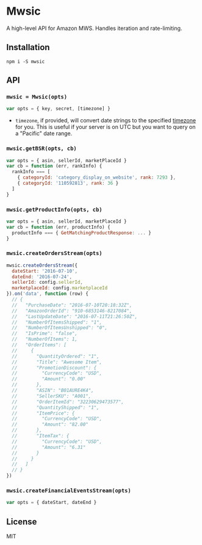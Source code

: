 # Mwsic

A high-level API for Amazon MWS. Handles iteration and rate-limiting.

## Installation

`npm i -S mwsic`

## API

### `mwsic = Mwsic(opts)`

```js
var opts = { key, secret, [timezone] }
```

* `timezone`, if provided, will convert date strings to the specified [timezone](https://en.wikipedia.org/wiki/List_of_tz_database_time_zones) for you. This is useful if your server is on UTC but you want to query on a "Pacific" date range.

### `mwsic.getBSR(opts, cb)`

```js
var opts = { asin, sellerId, marketPlaceId }
var cb = function (err, rankInfo) {
  rankInfo === [
    { categoryId: 'category_display_on_website', rank: 7293 },
    { categoryId: '110592813', rank: 36 }
  ]
}
```

### `mwsic.getProductInfo(opts, cb)`

```js
var opts = { asin, sellerId, marketPlaceId }
var cb = function (err, productInfo) {
  productInfo === { GetMatchingProductResponse: ... }
}
```

### `mwsic.createOrdersStream(opts)`

```js
mwsic.createOrdersStream({
  dateStart: '2016-07-10',
  dateEnd: '2016-07-24',
  sellerId: config.sellerId,
  marketplaceId: config.marketplaceId
}).on('data', function (row) {
  // {
  //   "PurchaseDate": "2016-07-10T20:18:32Z",
  //   "AmazonOrderId": "910-6853146-8217084",
  //   "LastUpdateDate": "2016-07-11T21:26:50Z",
  //   "NumberOfItemsShipped": "1",
  //   "NumberOfItemsUnshipped": "0",
  //   "IsPrime": "false",
  //   "NumberOfItems": 1,
  //   "OrderItems": [
  //     {
  //       "QuantityOrdered": "1",
  //       "Title": "Awesome Item",
  //       "PromotionDiscount": {
  //         "CurrencyCode": "USD",
  //         "Amount": "0.00"
  //       },
  //       "ASIN": "B01AURE4K4",
  //       "SellerSKU": "A001",
  //       "OrderItemId": "32230629473577",
  //       "QuantityShipped": "1",
  //       "ItemPrice": {
  //         "CurrencyCode": "USD",
  //         "Amount": "82.00"
  //       },
  //       "ItemTax": {
  //         "CurrencyCode": "USD",
  //         "Amount": "6.31"
  //       }
  //     }
  //   ]
  // }
})
```

### `mwsic.createFinancialEventsStream(opts)`

```js
var opts = { dateStart, dateEnd }
```

## License

MIT
